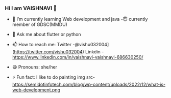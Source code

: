 ### Hi I am VAISHNAVI 👋




- 🌱 I’m currently learning Web development and java 
-😇 currently member of GDSC(MMDU)

- 💬 Ask me about flutter or python 
- 📫 How to reach me: Twitter -@vishu032004](https://twitter.com/vishu032004) Linkdin - https://www.linkedin.com/in/vaishnavi-vaishnavi-686630250/ 
- 😄 Pronouns: she/her
- ⚡ Fun fact: I like to do painting 
img src-https://semidotinfotech.com/blog/wp-content/uploads/2022/12/what-is-web-development.png
